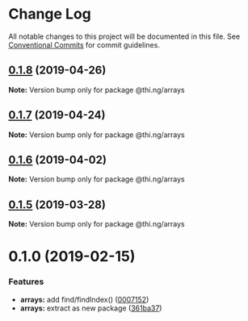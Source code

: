 # Change Log

All notable changes to this project will be documented in this file.
See [Conventional Commits](https://conventionalcommits.org) for commit guidelines.

## [0.1.8](https://github.com/thi-ng/umbrella/compare/@thi.ng/arrays@0.1.7...@thi.ng/arrays@0.1.8) (2019-04-26)

**Note:** Version bump only for package @thi.ng/arrays





## [0.1.7](https://github.com/thi-ng/umbrella/compare/@thi.ng/arrays@0.1.6...@thi.ng/arrays@0.1.7) (2019-04-24)

**Note:** Version bump only for package @thi.ng/arrays





## [0.1.6](https://github.com/thi-ng/umbrella/compare/@thi.ng/arrays@0.1.5...@thi.ng/arrays@0.1.6) (2019-04-02)

**Note:** Version bump only for package @thi.ng/arrays





## [0.1.5](https://github.com/thi-ng/umbrella/compare/@thi.ng/arrays@0.1.4...@thi.ng/arrays@0.1.5) (2019-03-28)

**Note:** Version bump only for package @thi.ng/arrays







# 0.1.0 (2019-02-15)


### Features

* **arrays:** add find/findIndex() ([0007152](https://github.com/thi-ng/umbrella/commit/0007152))
* **arrays:** extract as new package ([361ba37](https://github.com/thi-ng/umbrella/commit/361ba37))
